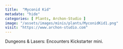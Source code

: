```yaml
---
title:  "Myconid Kid"
metadate: "hide"
categories: [ Plants, Archon-Studio ]
image: "/assets/images/minis/plants/MyconidKid1.png"
visit: "https://www.archon-studio.com"
---
```

Dungeons & Lasers: Encounters Kickstarter mini.